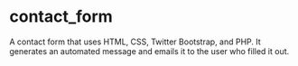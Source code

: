 # contact_form
A contact form that uses HTML, CSS, Twitter Bootstrap, and PHP. It generates an automated message and emails it to the user who filled it out. 
